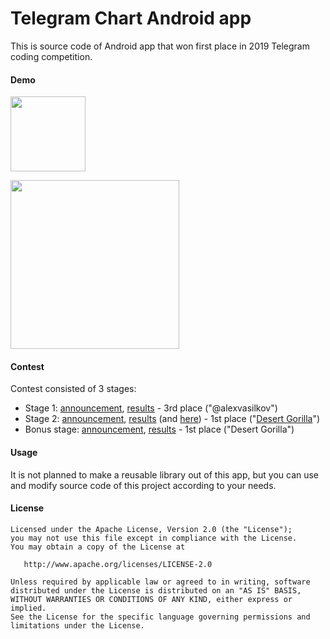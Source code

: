 # Telegram Chart Android app

This is source code of Android app that won first place in 2019 Telegram coding competition.

#### Demo ####

[<img src="https://upload.wikimedia.org/wikipedia/commons/b/b8/YouTube_Logo_2017.svg" width="120">](https://youtu.be/q-s6q2hRFmQ "")

[<img src="https://github.com/alexvasilkov/TelegramChart/raw/master/app/art/demo.gif" width="270">](https://youtu.be/q-s6q2hRFmQ)

#### Contest ####

Contest consisted of 3 stages:
* Stage 1: [announcement](https://t.me/s/contest/6), [results](https://t.me/s/contest/23) - 3rd place ("@alexvasilkov")
* Stage 2: [announcement](https://t.me/s/contest/59), [results](https://t.me/s/contest/79) (and [here](https://contest.com/chart-android)) - 1st place ("[Desert Gorilla](https://contest.com/chart-android/entry122)")
* Bonus stage: [announcement](https://t.me/s/contest/92), [results](https://t.me/s/contest/99) - 1st place ("Desert Gorilla")

#### Usage ####

It is not planned to make a reusable library out of this app, but you can use and modify source code of this project according to your needs.

#### License ####

    Licensed under the Apache License, Version 2.0 (the "License");
    you may not use this file except in compliance with the License.
    You may obtain a copy of the License at

       http://www.apache.org/licenses/LICENSE-2.0

    Unless required by applicable law or agreed to in writing, software
    distributed under the License is distributed on an "AS IS" BASIS,
    WITHOUT WARRANTIES OR CONDITIONS OF ANY KIND, either express or implied.
    See the License for the specific language governing permissions and
    limitations under the License.

